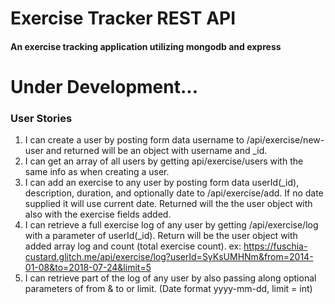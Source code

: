 # Exercise Tracker REST API

#### An exercise tracking application utilizing mongodb and express

# Under Development...

### User Stories

1. I can create a user by posting form data username to /api/exercise/new-user and returned will be an object with username and _id.
2. I can get an array of all users by getting api/exercise/users with the same info as when creating a user.
3. I can add an exercise to any user by posting form data userId(_id), description, duration, and optionally date to /api/exercise/add. If no date supplied it will use current date. Returned will the the user object with also with the exercise fields added.
4. I can retrieve a full exercise log of any user by getting /api/exercise/log with a parameter of userId(_id). Return will be the user object with added array log and count (total exercise count).
    ex: https://fuschia-custard.glitch.me/api/exercise/log?userId=SyKsUMHNm&from=2014-01-08&to=2018-07-24&limit=5
5. I can retrieve part of the log of any user by also passing along optional parameters of from & to or limit. (Date format yyyy-mm-dd, limit = int)
